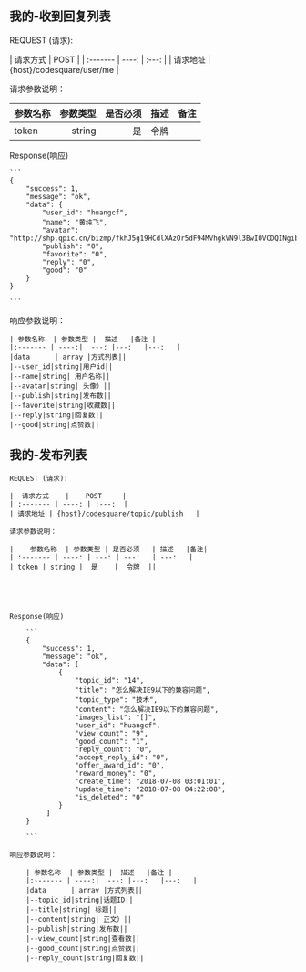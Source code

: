 ## 我的-收到回复列表



REQUEST (请求):

|  请求方式    |    POST     |
| :------- | ----: | :---:  |
| 请求地址 | {host}/codesquare/user/me   |

请求参数说明：

|    参数名称  | 参数类型 | 是否必须   | 描述   |备注|
| :------- | ----: | ---: | ---:   | ---:   |
| token | string |  是    |  令牌  ||





Response(响应)

	``` 
	{
        "success": 1,
        "message": "ok",
        "data": {
            "user_id": "huangcf",
            "name": "黄纯飞",
            "avatar": "http://shp.qpic.cn/bizmp/fkhJ5g19HCdlXAzOr5dF94MVhgkVN9l3BwI0VCDQINgibADibK9YCDtg/",
            "publish": "0",
            "favorite": "0",
            "reply": "0",
            "good": "0"
        }
    }
    
    ``` 

响应参数说明：

    | 参数名称  | 参数类型 |  描述   |备注 |
    |:------- | ----:|  ---: |---:   |---:   |
    |data      | array |方式列表||
    |--user_id|string|用户id||
    |--name|string| 用户名称||
    |--avatar|string| 头像）||
    |--publish|string|发布数||
    |--favorite|string|收藏数||
    |--reply|string|回复数||
    |--good|string|点赞数||
    
    
   ## 我的-发布列表
    
    
    
    REQUEST (请求):
    
    |  请求方式    |    POST     |
    | :------- | ----: | :---:  |
    | 请求地址 | {host}/codesquare/topic/publish   |
    
    请求参数说明：
    
    |    参数名称  | 参数类型 | 是否必须   | 描述   |备注|
    | :------- | ----: | ---: | ---:   | ---:   |
    | token | string |  是    |  令牌  ||
    
    
    
    
    
    Response(响应)
    
    	``` 
    	{
            "success": 1,
            "message": "ok",
            "data": [
                {
                    "topic_id": "14",
                    "title": "怎么解决IE9以下的兼容问题",
                    "topic_type": "技术",
                    "content": "怎么解决IE9以下的兼容问题",
                    "images_list": "[]",
                    "user_id": "huangcf",
                    "view_count": "9",
                    "good_count": "1",
                    "reply_count": "0",
                    "accept_reply_id": "0",
                    "offer_award_id": "0",
                    "reward_money": "0",
                    "create_time": "2018-07-08 03:01:01",
                    "update_time": "2018-07-08 04:22:08",
                    "is_deleted": "0"
                }
             ]
        }
        
        ``` 
    
    响应参数说明：
    
        | 参数名称  | 参数类型 |  描述   |备注 |
        |:------- | ----:|  ---: |---:   |---:   |
        |data      | array |方式列表||
        |--topic_id|string|话题ID||
        |--title|string| 标题||
        |--content|string| 正文）||
        |--publish|string|发布数||
        |--view_count|string|查看数||
        |--good_count|string|点赞数||
        |--reply_count|string|回复数||
        
        
        
        
    

    
    
    
    

